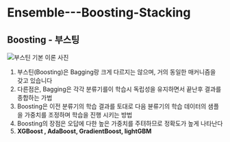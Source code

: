 # Ensemble---Boosting-Stacking

## Boosting - 부스팅
![부스틴 기본 이론 사진](https://github.com/zzzxxcc123/Ensemble---Boosting-Stacking/assets/117971016/79242355-78e2-4905-ab56-c254be486453)
1. 부스틴(Boosting)은 Bagging랑 크게 다르지는 않으며, 거의 동일한 매커니즘을 갖고 있습니다
2. 다른점은, Bagging은 각각 분류기를이 학습시 독립성을 유지하면서 끝난후 결과를 종합하는 가법
3. Boosting은 이전 분류기의 학습 결과를 토대로 다음 뷴류기의 학습 데이터의 샘플을 가중치를 조정하며 학습을 진행 시키는 방법
4. Boosting의 장점은 오답에 다한 높은 가중치를 주텨하므로 정확도가 높게 나타난다
5. **XGBoost , AdaBoost, GradientBoost, lightGBM**

